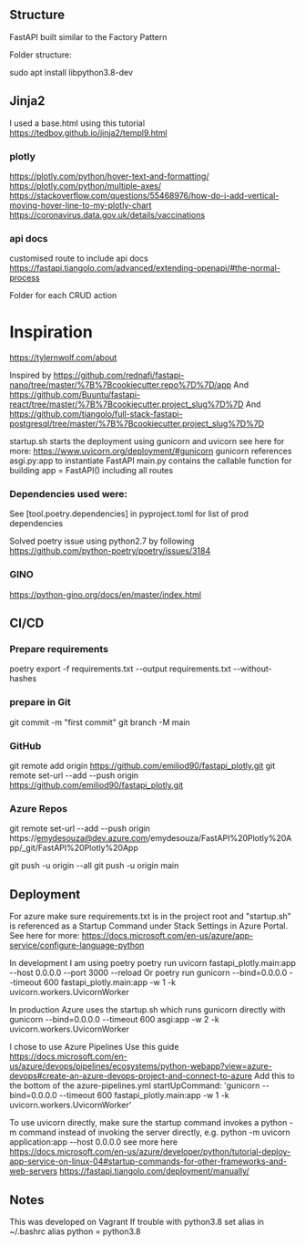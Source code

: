 ## Structure
FastAPI built similar to the Factory Pattern

Folder structure:

sudo apt install libpython3.8-dev

## Jinja2

I used a base.html using this tutorial
https://tedboy.github.io/jinja2/templ9.html

### plotly
https://plotly.com/python/hover-text-and-formatting/ 
https://plotly.com/python/multiple-axes/
https://stackoverflow.com/questions/55468976/how-do-i-add-vertical-moving-hover-line-to-my-plotly-chart 
https://coronavirus.data.gov.uk/details/vaccinations 

### api docs
customised route to include api docs
https://fastapi.tiangolo.com/advanced/extending-openapi/#the-normal-process

Folder for each CRUD action


# Inspiration

https://tylernwolf.com/about

Inspired by https://github.com/rednafi/fastapi-nano/tree/master/%7B%7Bcookiecutter.repo%7D%7D/app 
And 
https://github.com/Buuntu/fastapi-react/tree/master/%7B%7Bcookiecutter.project_slug%7D%7D
And 
https://github.com/tiangolo/full-stack-fastapi-postgresql/tree/master/%7B%7Bcookiecutter.project_slug%7D%7D

startup.sh starts the deployment using gunicorn and uvicorn
see here for more: https://www.uvicorn.org/deployment/#gunicorn
gunicorn references asgi.py:app to instantiate FastAPI
main.py contains the callable function for building app = FastAPI() including all routes

### Dependencies used were:
See [tool.poetry.dependencies] in pyproject.toml for list of prod dependencies

Solved poetry issue using python2.7 by following https://github.com/python-poetry/poetry/issues/3184

### GINO
https://python-gino.org/docs/en/master/index.html


## CI/CD
### Prepare requirements
poetry export -f requirements.txt --output requirements.txt --without-hashes

### prepare in Git
git commit -m "first commit"
git branch -M main

### GitHub 
git remote add origin https://github.com/emiliod90/fastapi_plotly.git
git remote set-url --add --push origin https://github.com/emiliod90/fastapi_plotly.git
### Azure Repos
git remote set-url --add --push origin https://emydesouza@dev.azure.com/emydesouza/FastAPI%20Plotly%20App/_git/FastAPI%20Plotly%20App

git push -u origin --all
git push -u origin main



## Deployment
For azure make sure requirements.txt is in the project root and "startup.sh" is referenced as a Startup Command under Stack Settings in Azure Portal. See here for more: https://docs.microsoft.com/en-us/azure/app-service/configure-language-python 

In development I am using poetry
poetry run uvicorn fastapi_plotly.main:app --host 0.0.0.0 --port 3000 --reload
Or
poetry run gunicorn --bind=0.0.0.0 --timeout 600 fastapi_plotly.main:app -w 1 -k uvicorn.workers.UvicornWorker

In production Azure uses the startup.sh which runs gunicorn directly with 
gunicorn --bind=0.0.0.0 --timeout 600 asgi:app -w 2 -k uvicorn.workers.UvicornWorker

I chose to use Azure Pipelines
Use this guide https://docs.microsoft.com/en-us/azure/devops/pipelines/ecosystems/python-webapp?view=azure-devops#create-an-azure-devops-project-and-connect-to-azure
Add this to the bottom of the azure-pipelines.yml
startUpCommand: 'gunicorn --bind=0.0.0.0 --timeout 600 fastapi_plotly.main:app -w 1 -k uvicorn.workers.UvicornWorker'

To use uvicorn directly, make sure the startup command invokes a python -m command instead of invoking the server directly, e.g.
python -m uvicorn application:app --host 0.0.0.0
see more here https://docs.microsoft.com/en-us/azure/developer/python/tutorial-deploy-app-service-on-linux-04#startup-commands-for-other-frameworks-and-web-servers
https://fastapi.tiangolo.com/deployment/manually/ 


## Notes
This was developed on Vagrant
If trouble with python3.8 set alias in ~/.bashrc
alias python = python3.8
